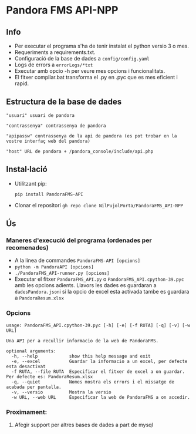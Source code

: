 
# Pandora FMS API-NPP

## Info
- Per executar el programa s'ha de tenir instalat el python versio 3 o mes.
- Requeriments a requirements.txt.
- Configuració de la base de dades a `config/config.yaml`
- Logs de errors a `errorLogs/*txt`
- Executar amb opcio -h per veure mes opcions i funcionalitats.
- El fitxer compilar.bat transforma el .py en .pyc que es mes eficient i rapid.
## Estructura de la base de dades
```
"usuari" usuari de pandora

"contrassenya" contrassenya de pandora

"apipassw" contrassenya de la api de pandora (es pot trobar en la vostre interfaç web del pandora)

"host" URL de pandora + /pandora_console/include/api.php
```
## Instal·lació

- Utilitzant pip:

  ```pip install PandoraFMS-API```

- Clonar el repositori
```gh repo clone NilPujolPorta/PandoraFMS_API-NPP```

## Ús
### Maneres d'execució del programa (ordenades per recomenades)
- A la linea de commandes `PandoraFMS-API [opcions]`
- ```python -m PandoraAPI [opcions]```
- ```./PandoraFMS_API-runner.py [opcions] ```
- Executar el fitxer `PandoraFMS_API.py` o `PandoraFMS_API.cpython-39.pyc` amb les opcions adients. Llavors les dades es guardaran a `dadesPandora.json`i si la opcio de excel esta activada tambe es guardara a `PandoraResum.xlsx`



### Opcions
```
usage: PandoraFMS_API.cpython-39.pyc [-h] [-e] [-f RUTA] [-q] [-v] [-w URL]

Una API per a recullir informacio de la web de PandoraFMS.

optional arguments:
  -h, --help            show this help message and exit
  -e, --excel           Guardar la informacio a un excel, per defecte esta desactivat
  -f RUTA, --file RUTA  Especificar el fitxer de excel a on guardar. Per defecte es: PandoraResum.xlsx
  -q, --quiet           Nomes mostra els errors i el missatge de acabada per pantalla.
  -v, --versio          Mostra la versio
  -w URL, --web URL     Especificar la web de PandoraFMS a on accedir.
```

### Proximament:
1. Afegir support per altres bases de dades a part de mysql